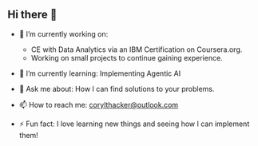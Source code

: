 ## Hi there 👋

- 🔭 I’m currently working on:
  - CE with Data Analytics via an IBM Certification on Coursera.org.
  - Working on small projects to continue gaining experience.

- 🌱 I’m currently learning: Implementing Agentic AI

- 💬 Ask me about: How I can find solutions to your problems.

- 📫 How to reach me: <corylthacker@outlook.com>

- ⚡ Fun fact: I love learning new things and seeing how I can implement them!

<!--
**AnalystCory/AnalystCory** is a ✨ _special_ ✨ repository because its `README.md` (this file) appears on your GitHub profile.
